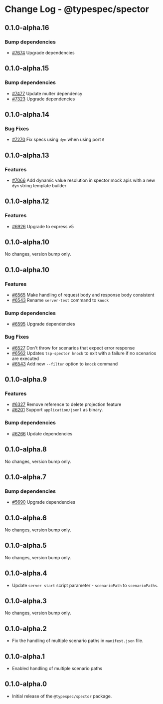 # Change Log - @typespec/spector

## 0.1.0-alpha.16

### Bump dependencies

- [#7674](https://github.com/microsoft/typespec/pull/7674) Upgrade dependencies


## 0.1.0-alpha.15

### Bump dependencies

- [#7477](https://github.com/microsoft/typespec/pull/7477) Update multer dependency
- [#7323](https://github.com/microsoft/typespec/pull/7323) Upgrade dependencies


## 0.1.0-alpha.14

### Bug Fixes

- [#7270](https://github.com/microsoft/typespec/pull/7270) Fix specs using `dyn` when using port `0`


## 0.1.0-alpha.13

### Features

- [#7066](https://github.com/microsoft/typespec/pull/7066) Add dynamic value resolution in spector mock apis with a new `dyn` string template builder


## 0.1.0-alpha.12

### Features

- [#6926](https://github.com/microsoft/typespec/pull/6926) Upgrade to express v5


## 0.1.0-alpha.10

No changes, version bump only.

## 0.1.0-alpha.10

### Features

- [#6565](https://github.com/microsoft/typespec/pull/6565) Make handling of request body and response body consistent
- [#6543](https://github.com/microsoft/typespec/pull/6543) Rename `server-test` command to `knock`

### Bump dependencies

- [#6595](https://github.com/microsoft/typespec/pull/6595) Upgrade dependencies

### Bug Fixes

- [#6527](https://github.com/microsoft/typespec/pull/6527) Don't throw for scenarios that expect error response
- [#6562](https://github.com/microsoft/typespec/pull/6562) Updates `tsp-spector knock` to exit with a failure if no scenarios are executed
- [#6543](https://github.com/microsoft/typespec/pull/6543) Add new `--filter` option to `knock` command


## 0.1.0-alpha.9

### Features

- [#6327](https://github.com/microsoft/typespec/pull/6327) Remove reference to delete projection feature
- [#6201](https://github.com/microsoft/typespec/pull/6201) Support `application/jsonl` as binary.

### Bump dependencies

- [#6266](https://github.com/microsoft/typespec/pull/6266) Update dependencies


## 0.1.0-alpha.8

No changes, version bump only.

## 0.1.0-alpha.7

### Bump dependencies

- [#5690](https://github.com/microsoft/typespec/pull/5690) Upgrade dependencies


## 0.1.0-alpha.6

No changes, version bump only.

## 0.1.0-alpha.5

No changes, version bump only.

## 0.1.0-alpha.4

- Update `server start` script parameter - `scenarioPath` to `scenarioPaths`.

## 0.1.0-alpha.3

No changes, version bump only.

## 0.1.0-alpha.2

- Fix the handling of multiple scenario paths in `manifest.json` file.

## 0.1.0-alpha.1

- Enabled handling of multiple scenario paths

## 0.1.0-alpha.0

- Initial release of the `@typespec/spector` package.
